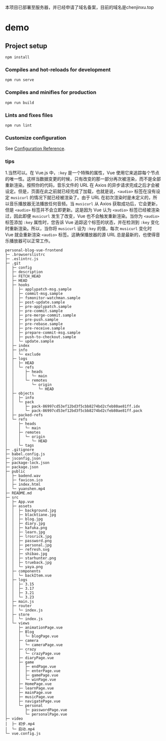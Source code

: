 本项目已部署至服务器，并已经申请了域名备案，目前的域名是chenjinxu.top
# demo

## Project setup
```
npm install
```

### Compiles and hot-reloads for development
```
npm run serve
```

### Compiles and minifies for production
```
npm run build
```

### Lints and fixes files
```
npm run lint
```

### Customize configuration
See [Configuration Reference](https://cli.vuejs.org/config/).

### tips
1.当然可以。在 Vue.js 中，`:key` 是一个特殊的属性，Vue 使用它来追踪每个节点的唯一性。这样当数据变更的时候，只有改变的那一部分再次被渲染，而不是全部重新渲染。按照你的代码，音乐文件的 URL 在 Axios 的异步请求完成之后才会被设定。但是，页面在此之前就已经完成了加载，也就是说，`<audio>` 标签在没有设定 `musicurl` 的情况下就已经被渲染了。由于 URL 在初次渲染时是未定义的，所以音乐播放器无法播放任何音频。当 `musicurl` 从 Axios 获取成功后，它会更新，但是 `<audio>` 标签并不会立即更新。这是因为 Vue 认为 `<audio>` 标签已经被渲染过，因此即便 `musicurl` 发生了改变，Vue 也不会触发重新渲染。当你为 `<audio>` 标签添加 `:key` 属性时，您告诉 Vue 追踪这个标签的状态，并在检测到 `:key` 变化时重新渲染。所以，当你将 `musicurl` 设为 `:key` 的值，每次 `musicurl` 变化时 Vue 就会重新渲染 `<audio>` 标签。这确保播放器的源 URL 总是最新的，也使得音乐播放器可以正常工作。

```
personal-blog-vue-frontend
├─ .browserslistrc
├─ .eslintrc.js
├─ .git
│  ├─ config
│  ├─ description
│  ├─ FETCH_HEAD
│  ├─ HEAD
│  ├─ hooks
│  │  ├─ applypatch-msg.sample
│  │  ├─ commit-msg.sample
│  │  ├─ fsmonitor-watchman.sample
│  │  ├─ post-update.sample
│  │  ├─ pre-applypatch.sample
│  │  ├─ pre-commit.sample
│  │  ├─ pre-merge-commit.sample
│  │  ├─ pre-push.sample
│  │  ├─ pre-rebase.sample
│  │  ├─ pre-receive.sample
│  │  ├─ prepare-commit-msg.sample
│  │  ├─ push-to-checkout.sample
│  │  └─ update.sample
│  ├─ index
│  ├─ info
│  │  └─ exclude
│  ├─ logs
│  │  ├─ HEAD
│  │  └─ refs
│  │     ├─ heads
│  │     │  └─ main
│  │     └─ remotes
│  │        └─ origin
│  │           └─ HEAD
│  ├─ objects
│  │  ├─ info
│  │  └─ pack
│  │     ├─ pack-86997cd53ef12bd3f5cbb8274bd2cfeb80ae81ff.idx
│  │     └─ pack-86997cd53ef12bd3f5cbb8274bd2cfeb80ae81ff.pack
│  ├─ packed-refs
│  └─ refs
│     ├─ heads
│     │  └─ main
│     ├─ remotes
│     │  └─ origin
│     │     └─ HEAD
│     └─ tags
├─ .gitignore
├─ babel.config.js
├─ jsconfig.json
├─ package-lock.json
├─ package.json
├─ public
│  ├─ badend.wav
│  ├─ favicon.ico
│  ├─ index.html
│  └─ yuanshen.mp4
├─ README.md
├─ src
│  ├─ App.vue
│  ├─ assets
│  │  ├─ background.jpg
│  │  ├─ blacktiane.jpg
│  │  ├─ blog.jpg
│  │  ├─ diary.jpg
│  │  ├─ kafuka.png
│  │  ├─ learn.jpg
│  │  ├─ lrosrick.jpg
│  │  ├─ password.png
│  │  ├─ personal.jpg
│  │  ├─ refresh.svg
│  │  ├─ shibao.jpg
│  │  ├─ starhunter.png
│  │  ├─ trueback.jpg
│  │  └─ yaya.png
│  ├─ components
│  │  └─ backItem.vue
│  ├─ logs
│  │  ├─ 3.15
│  │  ├─ 3.17
│  │  ├─ 3.21
│  │  └─ 3.23
│  ├─ main.js
│  ├─ router
│  │  └─ index.js
│  ├─ store
│  │  └─ index.js
│  └─ views
│     ├─ animationPage.vue
│     ├─ Blog
│     │  └─ blogPage.vue
│     ├─ camera
│     │  └─ cameraPage.vue
│     ├─ crazy
│     │  └─ crazyPage.vue
│     ├─ diaryPage.vue
│     ├─ game
│     │  ├─ endPage.vue
│     │  ├─ enterPage.vue
│     │  ├─ gamePage.vue
│     │  └─ winPage.vue
│     ├─ HomePage.vue
│     ├─ learnPage.vue
│     ├─ mainPage.vue
│     ├─ musicPage.vue
│     ├─ navigatePage.vue
│     └─ personal
│        ├─ passwordPage.vue
│        └─ personalPage.vue
├─ video
│  ├─ 初步.mp4
│  └─ 启动.mp4
└─ vue.config.js

```